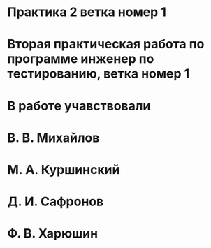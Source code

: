 # Практика 2 ветка номер 1
# Вторая практическая работа по программе инженер по тестированию, ветка номер 1
# В работе учавствовали 
# В. В. Михайлов
# М. А. Куршинский
# Д. И. Сафронов
# Ф. В. Харюшин
